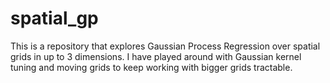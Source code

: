 # spatial_gp
This is a repository that explores Gaussian Process Regression over spatial grids in up to 3 dimensions.
I have played around with Gaussian kernel tuning and moving grids to keep working with bigger grids tractable.
